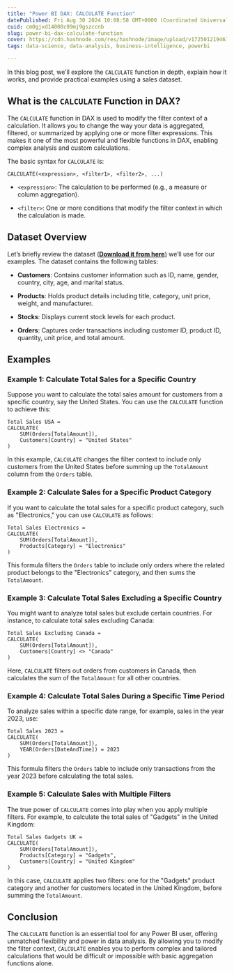 ```yaml
---
title: "Power BI DAX: CALCULATE Function"
datePublished: Fri Aug 30 2024 10:08:58 GMT+0000 (Coordinated Universal Time)
cuid: cm0gjxd14000c09mj9gszccnb
slug: power-bi-dax-calculate-function
cover: https://cdn.hashnode.com/res/hashnode/image/upload/v1725012194613/9054cc27-6635-4ca6-a7de-decc916a901f.jpeg
tags: data-science, data-analysis, business-intelligence, powerbi

---
```


In this blog post, we’ll explore the `CALCULATE` function in depth, explain how it works, and provide practical examples using a sales dataset.

## What is the `CALCULATE` Function in DAX?

The `CALCULATE` function in DAX is used to modify the filter context of a calculation. It allows you to change the way your data is aggregated, filtered, or summarized by applying one or more filter expressions. This makes it one of the most powerful and flexible functions in DAX, enabling complex analysis and custom calculations.

The basic syntax for `CALCULATE` is:

```excel
CALCULATE(<expression>, <filter1>, <filter2>, ...)
```

* `<expression>`: The calculation to be performed (e.g., a measure or column aggregation).
    
* `<filter>`: One or more conditions that modify the filter context in which the calculation is made.
    

## **Dataset Overview**

Let’s briefly review the dataset ([**Download it from here**)](https://y15w7-my.sharepoint.com/:x:/g/personal/me_mbvrk_onmicrosoft_com/EQ3lhi9e9LRKmRs4kwMFT8cBT4OYU79rqIT5rxFcBk4rrA?e=ncueOT) we’ll use for our examples. The dataset contains the following tables:

* **Customers**: Contains customer information such as ID, name, gender, country, city, age, and marital status.
    
* **Products**: Holds product details including title, category, unit price, weight, and manufacturer.
    
* **Stocks**: Displays current stock levels for each product.
    
* **Orders**: Captures order transactions including customer ID, product ID, quantity, unit price, and total amount.
    

## Examples

### Example 1: Calculate Total Sales for a Specific Country

Suppose you want to calculate the total sales amount for customers from a specific country, say the United States. You can use the `CALCULATE` function to achieve this:

```excel
Total Sales USA = 
CALCULATE(
    SUM(Orders[TotalAmount]),
    Customers[Country] = "United States"
)
```

In this example, `CALCULATE` changes the filter context to include only customers from the United States before summing up the `TotalAmount` column from the `Orders` table.

### Example 2: Calculate Sales for a Specific Product Category

If you want to calculate the total sales for a specific product category, such as "Electronics," you can use `CALCULATE` as follows:

```excel
Total Sales Electronics = 
CALCULATE(
    SUM(Orders[TotalAmount]),
    Products[Category] = "Electronics"
)
```

This formula filters the `Orders` table to include only orders where the related product belongs to the "Electronics" category, and then sums the `TotalAmount`.

### Example 3: Calculate Total Sales Excluding a Specific Country

You might want to analyze total sales but exclude certain countries. For instance, to calculate total sales excluding Canada:

```excel
Total Sales Excluding Canada = 
CALCULATE(
    SUM(Orders[TotalAmount]),
    Customers[Country] <> "Canada"
)
```

Here, `CALCULATE` filters out orders from customers in Canada, then calculates the sum of the `TotalAmount` for all other countries.

### Example 4: Calculate Total Sales During a Specific Time Period

To analyze sales within a specific date range, for example, sales in the year 2023, use:

```excel
Total Sales 2023 = 
CALCULATE(
    SUM(Orders[TotalAmount]),
    YEAR(Orders[DateAndTime]) = 2023
)
```

This formula filters the `Orders` table to include only transactions from the year 2023 before calculating the total sales.

### Example 5: Calculate Sales with Multiple Filters

The true power of `CALCULATE` comes into play when you apply multiple filters. For example, to calculate the total sales of "Gadgets" in the United Kingdom:

```excel
Total Sales Gadgets UK = 
CALCULATE(
    SUM(Orders[TotalAmount]),
    Products[Category] = "Gadgets",
    Customers[Country] = "United Kingdom"
)
```

In this case, `CALCULATE` applies two filters: one for the "Gadgets" product category and another for customers located in the United Kingdom, before summing the `TotalAmount`.

## Conclusion

The `CALCULATE` function is an essential tool for any Power BI user, offering unmatched flexibility and power in data analysis. By allowing you to modify the filter context, `CALCULATE` enables you to perform complex and tailored calculations that would be difficult or impossible with basic aggregation functions alone.